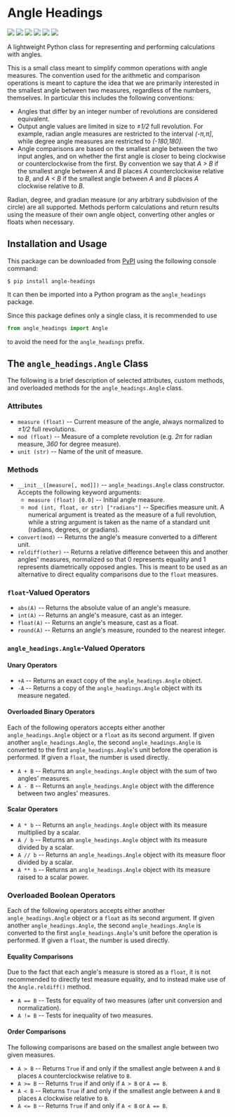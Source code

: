 # Angle Headings

<a href="https://pypi.org/project/angle-headings"><img src="https://img.shields.io/pypi/v/angle-headings?logo=pypi&logoColor=white"/></a> <a href="https://github.com/adam-rumpf/angle-headings"><img src="https://img.shields.io/github/v/release/adam-rumpf/angle-headings?logo=github"></a> <a href="https://pypi.org/project/angle-headings/#history"><img src="https://img.shields.io/pypi/status/angle-headings"/></a> <a href="https://www.python.org/"><img src="https://img.shields.io/pypi/pyversions/angle-headings?logo=python&logoColor=white"></a> <a href="https://github.com/adam-rumpf/angle-headings/blob/main/LICENSE"><img src="https://img.shields.io/github/license/adam-rumpf/angle-headings"/></a> <a href="https://github.com/adam-rumpf/angle-headings/commits/main"><img src="https://img.shields.io/maintenance/yes/2021"/></a>

A lightweight Python class for representing and performing calculations with angles.

This is a small class meant to simplify common operations with angle measures. The convention used for the arithmetic and comparison operations is meant to capture the idea that we are primarily interested in the smallest angle between two measures, regardless of the numbers, themselves. In particular this includes the following conventions:

* Angles that differ by an integer number of revolutions are considered equivalent.
* Output angle values are limited in size to _±1/2_ full revolution. For example, radian angle measures are restricted to the interval _(-π,π]_, while degree angle measures are restricted to _(-180,180]_.
* Angle comparisons are based on the smallest angle between the two input angles, and on whether the first angle is closer to being clockwise or counterclockwise from the first. By convention we say that _A > B_ if the smallest angle between _A_ and _B_ places _A_ counterclockwise relative to _B_, and _A < B_ if the smallest angle between _A_ and _B_ places _A_ clockwise relative to _B_.

Radian, degree, and gradian measure (or any arbitrary subdivision of the circle) are all supported. Methods perform calculations and return results using the measure of their own angle object, converting other angles or floats when necessary.

## Installation and Usage

This package can be downloaded from [PyPI](https://pypi.org/project/angle-headings) using the following console command:
```
$ pip install angle-headings
```

It can then be imported into a Python program as the `angle_headings` package.

Since this package defines only a single class, it is recommended to use
```python
from angle_headings import Angle
```
to avoid the need for the `angle_headings` prefix.

## The `angle_headings.Angle` Class

The following is a brief description of selected attributes, custom methods, and overloaded methods for the `angle_headings.Angle` class.

### Attributes

* `measure (float)` -- Current measure of the angle, always normalized to _±1/2_ full revolutions.
* `mod (float)` -- Measure of a complete revolution (e.g. _2π_ for radian measure, _360_ for degree measure).
* `unit (str)` -- Name of the  unit of measure.

### Methods

* `__init__([measure[, mod]])` -- `angle_headings.Angle` class constructor. Accepts the following keyword arguments:
  * `measure (float) [0.0]` -- Initial angle measure.
  * `mod (int, float, or str) ["radians"]` -- Specifies measure unit. A numerical argument is treated as the measure of a full revolution, while a string argument is taken as the name of a standard unit (radians, degrees, or gradians).
* `convert(mod)` -- Returns the angle's measure converted to a different unit.
* `reldiff(other)` -- Returns a relative difference between this and another angles' measures, normalized so that 0 represents equality and 1 represents diametrically opposed angles. This is meant to be used as an alternative to direct equality comparisons due to the `float` measures.

### `float`-Valued Operators

* `abs(A)` -- Returns the absolute value of an angle's measure.
* `int(A)` -- Returns an angle's measure, cast as an integer.
* `float(A)` -- Returns an angle's measure, cast as a float.
* `round(A)` -- Returns an angle's measure, rounded to the nearest integer.

### `angle_headings.Angle`-Valued Operators

#### Unary Operators

* `+A` -- Returns an exact copy of the `angle_headings.Angle` object.
* `-A` -- Returns a copy of the `angle_headings.Angle` object with its measure negated.

#### Overloaded Binary Operators

Each of the following operators accepts either another `angle_headings.Angle` object or a `float` as its second argument. If given another `angle_headings.Angle`, the second `angle_headings.Angle` is converted to the first `angle_headings.Angle`'s unit before the operation is performed. If given a `float`, the number is used directly.
* `A + B` -- Returns an `angle_headings.Angle` object with the sum of two angles' measures.
* `A - B` -- Returns an `angle_headings.Angle` object with the difference between two angles' measures.

#### Scalar Operators

* `A * b` -- Returns an `angle_headings.Angle` object with its measure multiplied by a scalar.
* `A / b` -- Returns an `angle_headings.Angle` object with its measure divided by a scalar.
* `A // b` -- Returns an `angle_headings.Angle` object with its measure floor divided by a scalar.
* `A ** b` -- Returns an `angle_headings.Angle` object with its measure raised to a scalar power.

### Overloaded Boolean Operators

Each of the following operators accepts either another `angle_headings.Angle` object or a `float` as its second argument. If given another `angle_headings.Angle`, the second `angle_headings.Angle` is converted to the first `angle_headings.Angle`'s unit before the operation is performed. If given a `float`, the number is used directly.

#### Equality Comparisons

Due to the fact that each angle's measure is stored as a `float`, it is not recommended to directly test measure equality, and to instead make use of the `Angle.reldiff()` method.
* `A == B` -- Tests for equality of two measures (after unit conversion and normalization).
* `A != B` -- Tests for inequality of two measures.

#### Order Comparisons

The following comparisons are based on the smallest angle between two given measures.
* `A > B` -- Returns `True` if and only if the smallest angle between `A` and `B` places `A` counterclockwise relative to `B`.
* `A >= B` -- Returns `True` if and only if `A > B` or `A == B`.
* `A < B` -- Returns `True` if and only if the smallest angle between `A` and `B` places `A` clockwise relative to `B`.
* `A <= B` -- Returns `True` if and only if `A < B` or `A == B`.
